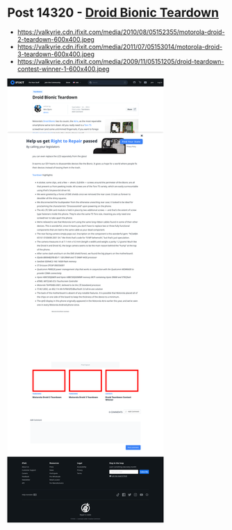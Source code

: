 # Post 14320 - [Droid Bionic Teardown](https://www.ifixit.com/News/14320/droid-bionic-teardown)

- https://valkyrie.cdn.ifixit.com/media/2010/08/05152355/motorola-droid-2-teardown-600x400.jpeg
- https://valkyrie.cdn.ifixit.com/media/2011/07/05153014/motorola-droid-3-teardown-600x400.jpeg
- https://valkyrie.cdn.ifixit.com/media/2009/11/05151205/droid-teardown-contest-winner-1-600x400.jpeg

![screencap](screenshots/32593dc2-57ee-4a4f-87f5-78bbd840b5ac.png)
